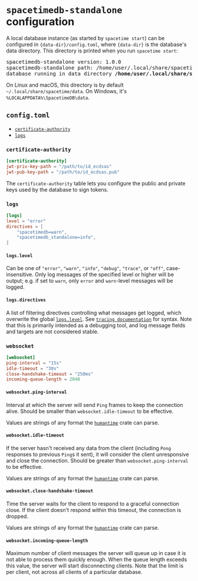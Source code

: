 # `spacetimedb-standalone` configuration

A local database instance (as started by `spacetime start`) can be configured in `{data-dir}/config.toml`, where `{data-dir}` is the database's data directory. This directory is printed when you run `spacetime start`:

<!-- FIXME: handle bare <pre> better in markdown renderer -->
<pre class="shiki"><span>spacetimedb-standalone version: 1.0.0
spacetimedb-standalone path: /home/user/.local/share/spacetime/bin/1.0.0/spacetimedb-standalone
database running in data directory <b>/home/user/.local/share/spacetime/data</b></span></pre>

On Linux and macOS, this directory is by default `~/.local/share/spacetime/data`. On Windows, it's `%LOCALAPPDATA%\SpacetimeDB\data`.

## `config.toml`

- [`certificate-authority`](#certificate-authority)
- [`logs`](#logs)

### `certificate-authority`

```toml
[certificate-authority]
jwt-priv-key-path = "/path/to/id_ecdsas"
jwt-pub-key-path = "/path/to/id_ecdsas.pub"
```

The `certificate-authority` table lets you configure the public and private keys used by the database to sign tokens.

### `logs`

```toml
[logs]
level = "error"
directives = [
    "spacetimedb=warn",
    "spacetimedb_standalone=info",
]
```

#### `logs.level`

Can be one of `"error"`, `"warn"`, `"info"`, `"debug"`, `"trace"`, or `"off"`, case-insensitive. Only log messages of the specified level or higher will be output; e.g. if set to `warn`, only `error` and `warn`-level messages will be logged.

#### `logs.directives`

A list of filtering directives controlling what messages get logged, which overwrite the global [`logs.level`](#logslevel). See [`tracing documentation`](https://docs.rs/tracing-subscriber/0.3/tracing_subscriber/filter/struct.EnvFilter.html#directives) for syntax. Note that this is primarily intended as a debugging tool, and log message fields and targets are not considered stable.

### `websocket`

```toml
[websocket]
ping-interval = "15s"
idle-timeout = "30s"
close-handshake-timeout = "250ms"
incoming-queue-length = 2048
```

#### `websocket.ping-interval`

Interval at which the server will send `Ping` frames to keep the connection alive.
Should be smaller than `websocket.idle-timeout` to be effective.

Values are strings of any format the [`humantime`] crate can parse.

#### `websocket.idle-timeout`

If the server hasn't received any data from the client (including `Pong` responses to previous `Ping`s it sent), it will consider the client unresponsive and close the connection.
Should be greater than `websocket.ping-interval` to be effective.

Values are strings of any format the [`humantime`] crate can parse.

#### `websocket.close-handshake-timeout`

Time the server waits for the client to respond to a graceful connection close. If the client doesn't respond within this timeout, the connection is dropped.

Values are strings of any format the [`humantime`] crate can parse.

#### `websocket.incoming-queue-length`

Maximum number of client messages the server will queue up in case it is not able to process them quickly enough. When the queue length exceeds this value, the server will start disconnecting clients.
Note that the limit is per client, not across all clients of a particular database.


[`humantime`]: https://crates.io/crates/humantime
